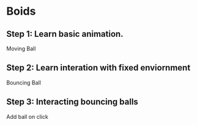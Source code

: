 # Boids

## Step 1: Learn basic animation. 
Moving Ball

## Step 2: Learn interation with fixed enviornment
Bouncing Ball

## Step 3: Interacting bouncing balls
Add ball on click

